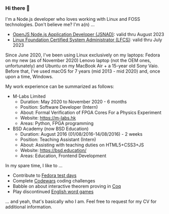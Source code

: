 ### Hi there 👋

I'm a Node.js developer who loves working with Linux and FOSS technologies. Don't believe me? I'm a(n) ...

- [OpenJS Node.js Application Developer (JSNAD)](https://www.youracclaim.com/badges/ae2d70bc-0d1f-43e4-b630-943548a3b5ac): valid thru August 2023
- [Linux Foundation Certified System Administrator (LFCS)](https://www.youracclaim.com/badges/c4937ae9-2fe5-41cf-a054-ad052f78361e): valid thru July 2023

Since June 2020, I've been using Linux exclusively on my laptops: Fedora on my new (as of November 2020) Lenovo laptop (not the OEM ones, unfortunately) and Ubuntu on my MacBook Air + a 15-year old Sony Vaio. Before that, I've used macOS for 7 years (mid 2013 - mid 2020) and, once upon a time, Windows.

My work experience can be summarized as follows:

- M-Labs Limited
  - Duration: May 2020 to November 2020 - 6 months
  - Position: Software Developer (Intern)
  - About: Formal Verification of FPGA Cores For a Physics Experiment
  - Website: https://m-labs.hk
  - Areas: Python, FPGA programming
- BSD Academy (now BSD Education)
  - Duration: August 2016 (01/08/2016-14/08/2016) - 2 weeks
  - Position: Teaching Assistant (Intern)
  - About: Assisting with teaching duties on HTML5+CSS3+JS
  - Website: https://bsd.education/
  - Areas: Education, Frontend Development

In my spare time, I like to ...

- Contribute to [Fedora test days](https://fedoraproject.org/wiki/QA/Test_Days)
- Complete [Codewars](https://www.codewars.com) coding challenges
- Babble on about interactive theorem proving in [Coq](https://coq.inria.fr)
- Play discontinued [English word games](https://www.rockpapershotgun.com/2020/05/11/bookworm-adventures-has-been-erased-from-the-internet-and-i-want-to-know-why/)

... and yeah, that's basically who I am. Feel free to request for my CV for additional information.

<!--
**DonaldKellett/DonaldKellett** is a ✨ _special_ ✨ repository because its `README.md` (this file) appears on your GitHub profile.

Here are some ideas to get you started:

- 🔭 I’m currently working on ...
- 🌱 I’m currently learning ...
- 👯 I’m looking to collaborate on ...
- 🤔 I’m looking for help with ...
- 💬 Ask me about ...
- 📫 How to reach me: ...
- 😄 Pronouns: ...
- ⚡ Fun fact: ...
-->
